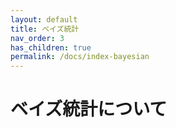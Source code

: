 ```yaml
---
layout: default
title: ベイズ統計
nav_order: 3
has_children: true
permalink: /docs/index-bayesian
---
```


# ベイズ統計について